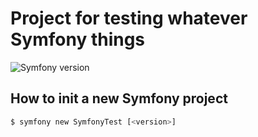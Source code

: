 # Project for testing whatever Symfony things

![Symfony version](https://img.shields.io/badge/Symfony-2.8-green.svg?style=plastic)

## How to init a new Symfony project

```bash
$ symfony new SymfonyTest [<version>]
```
